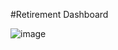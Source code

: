 #Retirement Dashboard

![image](https://github.com/walidsharaar/Power-Bi-Dashboards/assets/29350894/6a022b4e-a0d9-4d05-b986-48c90b349dba)


